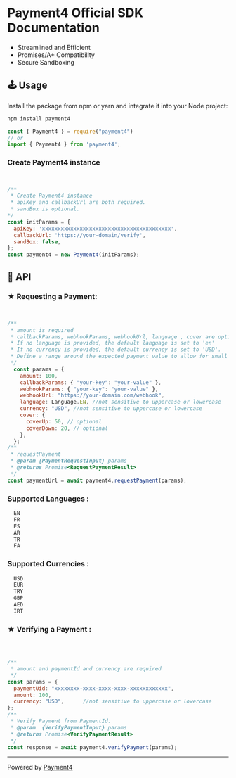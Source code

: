 # Payment4 Official SDK Documentation

- Streamlined and Efficient
- Promises/A+ Compatibility
- Secure Sandboxing

## 🕹 Usage

Install the package from npm or yarn and integrate it into your Node project:

```bash
npm install payment4
```

```javascript
const { Payment4 } = require("payment4")
// or
import { Payment4 } from 'payment4';
```
 
### Create Payment4 instance

```javascript


/**
 * Create Payment4 instance
 * apiKey and callbackUrl are both required.
 * sandBox is optional.
*/
const initParams = {
  apiKey: 'xxxxxxxxxxxxxxxxxxxxxxxxxxxxxxxxxxxxxxxxx',
  callbackUrl: 'https://your-domain/verify',
  sandBox: false,
};
const payment4 = new Payment4(initParams);
```

## 📢 API

### ★ Requesting a Payment:

```javascript


/**
 * amount is required
 * callbackParams, webhookParams, webhookUrl, language , cover are optional
 * If no language is provided, the default language is set to 'en'
 * If no currency is provided, the default currency is set to 'USD'.
 * Define a range around the expected payment value to allow for small fluctuations
 */
  const params = {
    amount: 100,
    callbackParams: { "your-key": "your-value" },
    webhookParams: { "your-key": "your-value" },
    webhookUrl: "https://your-domain.com/webhook",
    language: Language.EN, //not sensitive to uppercase or lowercase
    currency: "USD", //not sensitive to uppercase or lowercase
    cover: {
      coverUp: 50, // optional
      coverDown: 20, // optional
    },
  };
/**
 * requestPayment
 * @param {PaymentRequestInput} params
 * @returns Promise<RequestPaymentResult>
 */
const paymentUrl = await payment4.requestPayment(params);
```

### Supported Languages :

```bash
  EN
  FR
  ES
  AR
  TR
  FA
```


### Supported Currencies :

```bash
  USD  
  EUR  
  TRY  
  GBP 
  AED  
  IRT  
```


### ★ Verifying a Payment :

```javascript



/**
 * amount and paymentId and currency are required
 */
const params = {
  paymentUid: "xxxxxxxx-xxxx-xxxx-xxxx-xxxxxxxxxxxx",
  amount: 100,
  currency: "USD",      //not sensitive to uppercase or lowercase
};
/**
 * Verify Payment from PaymentId.
 * @param  {VerifyPaymentInput} params
 * @returns Promise<VerifyPaymentResult>
 */
const response = await payment4.verifyPayment(params);
```

---



Powered by [Payment4](https://payment4.com)
